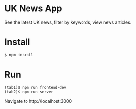 # UK News App

See the latest UK news, filter by keywords, view news articles.

# Install

```
$ npm install
```

# Run

```
(tab1)$ npm run frontend-dev
(tab2)$ npm run server
```

Navigate to http://localhost:3000
